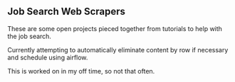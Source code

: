 ## Job Search Web Scrapers ##
These are some open projects pieced together from tutorials to help with the job search.

Currently attempting to automatically eliminate content by row if necessary and schedule using airflow.

This is worked on in my off time, so not that often.